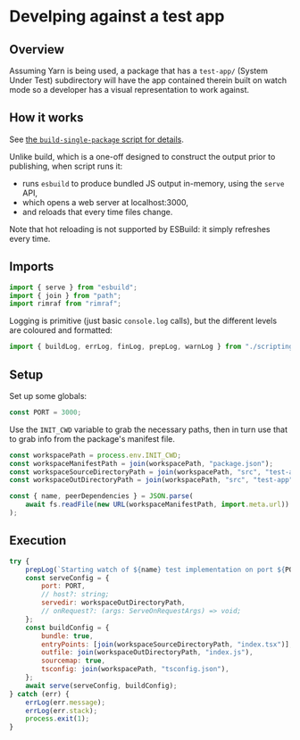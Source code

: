 # Develping against a test app

## Overview

Assuming Yarn is being used, a package that has a `test-app/` (System Under Test) subdirectory will have the app contained therein built on watch mode so a developer has a visual representation to work against.

## How it works

See [the `build-single-package` script for details](./build-single-package.md).

Unlike build, which is a one-off designed to construct the output prior to publishing, when script runs it:

- runs `esbuild` to produce bundled JS output in-memory, using the `serve` API,
- which opens a web server at localhost:3000,
- and reloads that every time files change.

Note that hot reloading is not supported by ESBuild: it simply refreshes every time.

## Imports

```js
import { serve } from "esbuild";
import { join } from "path";
import rimraf from "rimraf";
```

Logging is primitive (just basic `console.log` calls), but the different levels are coloured and formatted:

```js
import { buildLog, errLog, finLog, prepLog, warnLog } from "./scripting-utilities.mjs";
```

## Setup

Set up some globals:

```js
const PORT = 3000;
```

Use the `INIT_CWD` variable to grab the necessary paths, then in turn use that to grab info from
the package's manifest file.

```js
const workspacePath = process.env.INIT_CWD;
const workspaceManifestPath = join(workspacePath, "package.json");
const workspaceSourceDirectoryPath = join(workspacePath, "src", "test-app");
const workspaceOutDirectoryPath = join(workspacePath, "src", "test-app", "www");

const { name, peerDependencies } = JSON.parse(
	await fs.readFile(new URL(workspaceManifestPath, import.meta.url))
);
```

## Execution

```js
try {
	prepLog(`Starting watch of ${name} test implementation on port ${PORT}`);
	const serveConfig = {
		port: PORT,
		// host?: string;
		servedir: workspaceOutDirectoryPath,
		// onRequest?: (args: ServeOnRequestArgs) => void;
	};
	const buildConfig = {
		bundle: true,
		entryPoints: [join(workspaceSourceDirectoryPath, "index.tsx")],
		outfile: join(workspaceOutDirectoryPath, "index.js"),
		sourcemap: true,
		tsconfig: join(workspacePath, "tsconfig.json"),
	};
	await serve(serveConfig, buildConfig);
} catch (err) {
	errLog(err.message);
	errLog(err.stack);
	process.exit(1);
}
```
